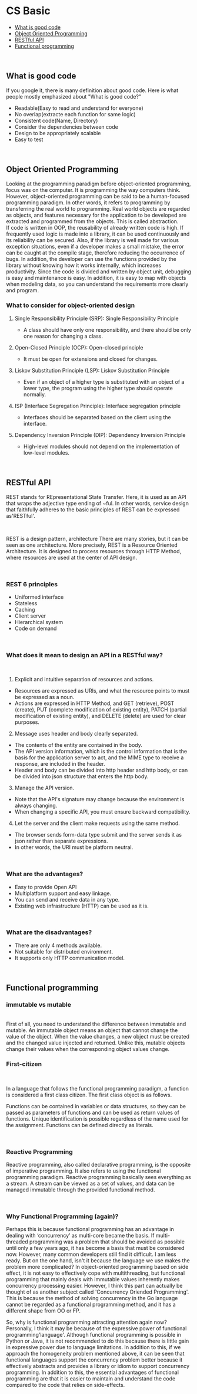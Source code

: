 # CS Basic

* [What is good code](#What-is-good-code)
* [Object Oriented Programming](#Object-Oriented-Programming)
* [RESTful API](#RESTful-API)
* [Functional programming](#Functional-programming)


</br>

## What is good code

If you google it, there is many definition about good code. Here is what people mostly emphasized about "What is good code?"

- Readable(Easy to read and understand for everyone)
- No overlap(extracte each function for same logic)
- Consistent code(Name, Directory)
- Consider the dependencies between code
- Design to be appropriately scalable
- Easy to test 
</br>

## Object Oriented Programming

Looking at the programming paradigm before object-oriented programming, focus was on the computer. It is programming the way computers think. However, object-oriented programming can be said to be a human-focused programming paradigm. In other words, it refers to programming by transferring the real world to programming. Real world objects are regarded as objects, and features necessary for the application to be developed are extracted and programmed from the objects. This is called abstraction.
</br>
If code is written in OOP, the reusability of already written code is high. If frequently used logic is made into a library, it can be used continuously and its reliability can be secured. Also, if the library is well made for various exception situations, even if a developer makes a small mistake, the error can be caught at the compile stage, therefore reducing the occurrence of bugs. In addition, the developer can use the functions provided by the library without knowing how it works internally, which increases productivity. Since the code is divided and written by object unit, debugging is easy and maintenance is easy. In addition, it is easy to map with objects when modeling data, so you can understand the requirements more clearly and program.
</br>
### What to consider for object-oriented design

1. Single Responsibility Principle (SRP): Single Responsibility Principle
    - A class should have only one responsibility, and there should be only one reason for changing a class.
    
2. Open-Closed Principle (OCP): Open-closed principle
    - It must be open for extensions and closed for changes.
    
3. Liskov Substitution Principle (LSP): Liskov Substitution Principle
    - Even if an object of a higher type is substituted with an object of a lower type, the program using the higher type should operate normally.
    
4. ISP (Interface Segregation Principle): Interface segregation principle
    - Interfaces should be separated based on the client using the interface.
    
5. Dependency Inversion Principle (DIP): Dependency Inversion Principle
    - High-level modules should not depend on the implementation of low-level modules.
</br>


## RESTful API

REST stands for REpresentational State Transfer. Here, it is used as an API that wraps the adjective type ending of ~ful. In other words, service design that faithfully adheres to the basic principles of REST can be expressed as'RESTful'.

</br>

REST is a design pattern, architecture There are many stories, but it can be seen as one architecture. More precisely, REST is a Resource Oriented Architecture. It is designed to process resources through HTTP Method, where resources are used at the center of API design.

</br>

### REST 6 principles
- Uniformed interface
- Stateless
- Caching
- Client server
- Hierarchical system
- Code on demand

</br>

### What does it mean to design an API in a RESTful way?
</br>

1. Explicit and intuitive separation of resources and actions.
- Resources are expressed as URIs, and what the resource points to must be expressed as a noun.
- Actions are expressed in HTTP Method, and GET (retrieve), POST (create), PUT (complete modification of existing entity), PATCH (partial modification of existing entity), and DELETE (delete) are used for clear purposes.

2. Message uses header and body clearly separated.
- The contents of the entity are contained in the body.
- The API version information, which is the control information that is the basis for the application server to act, and the MIME type to receive a response, are included in the header.
- Header and body can be divided into http header and http body, or can be divided into json structure that enters the http body.
3. Manage the API version.
- Note that the API's signature may change because the environment is always changing.
- When changing a specific API, you must ensure backward compatibility.
4. Let the server and the client make requests using the same method.
- The browser sends form-data type submit and the server sends it as json rather than separate expressions.
- In other words, the URI must be platform neutral.

</br>

### What are the advantages?
- Easy to provide Open API
- Multiplatform support and easy linkage.
- You can send and receive data in any type.
- Existing web infrastructure (HTTP) can be used as it is.

</br>

### What are the disadvantages?
- There are only 4 methods available.
- Not suitable for distributed environment.
- It supports only HTTP communication model.

</br>

## Functional programming

### immutable vs mutable
</br>
First of all, you need to understand the difference between immutable and mutable. An immutable object means an object that cannot change the value of the object. When the value changes, a new object must be created and the changed value injected and returned. Unlike this, mutable objects change their values when the corresponding object values change.

</br>

### First-citizen
</br>

In a language that follows the functional programming paradigm, a function is considered a first class citizen. The first class object is as follows.

Functions can be contained in variables or data structures, so they can be passed as parameters of functions and can be used as return values of functions.
Unique identification is possible regardless of the name used for the assignment.
Functions can be defined directly as literals.

</br>

### Reactive Programming

Reactive programming, also called declarative programming, is the opposite of imperative programming. It also refers to using the functional programming paradigm. Reactive programming basically sees everything as a stream. A stream can be viewed as a set of values, and data can be managed immutable through the provided functional method.

</br>

### Why Functional Programming (again)?

Perhaps this is because functional programming has an advantage in dealing with ‘concurrency’ as multi-core became the basis. If multi-threaded programming was a problem that should be avoided as possible until only a few years ago, it has become a basis that must be considered now. However, many common developers still find it difficult. I am less ready. But on the one hand, isn't it because the language we use makes the problem more complicated?
In object-oriented programming based on side effect, it is not easy to effectively cope with multithreading, but functional programming that mainly deals with immutable values ​​inherently makes concurrency processing easier.
However, I think this part can actually be thought of as another subject called 'Concurrency Oriended Programming'. This is because the method of solving concurrency in the Go language cannot be regarded as a functional programming method, and it has a different shape from OO or FP.
</br>

So, why is functional programming attracting attention again now? Personally, I think it may be because of the expressive power of functional programming'language'. Although functional programming is possible in Python or Java, it is not recommended to do this because there is little gain in expressive power due to language limitations.
In addition to this, if we approach the homogeneity problem mentioned above, it can be seen that functional languages ​​support the concurrency problem better because it effectively abstracts and provides a library or idiom to support concurrency programming.
In addition to this, the essential advantages of functional programming are that it is easier to maintain and understand the code compared to the code that relies on side-effects.